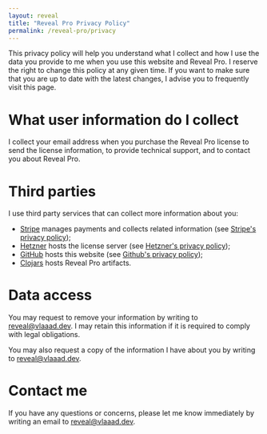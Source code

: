 ```yaml
---
layout: reveal
title: "Reveal Pro Privacy Policy"
permalink: /reveal-pro/privacy
---
```


This privacy policy will help you understand what I collect and how I use the data you provide to me when you use this website and Reveal Pro. 
I reserve the right to change this policy at any given time. If you want to make sure that you are up to date with the latest changes, I advise you to frequently visit this page.

# What user information do I collect

I collect your email address when you purchase the Reveal Pro license to send the license information, to provide technical support, and to contact you about Reveal Pro. 

# Third parties

I use third party services that can collect more information about you:

- [Stripe](https://stripe.com/) manages payments and collects related information (see [Stripe's privacy policy](https://stripe.com/privacy));
- [Hetzner](https://www.hetzner.com/) hosts the license server (see [Hetzner's privacy policy](https://www.hetzner.com/rechtliches/datenschutz));
- [GitHub](https://github.com/) hosts this website (see [Github's privacy policy](https://docs.github.com/en/github/site-policy/github-privacy-statement));
- [Clojars](https://clojars.org/) hosts Reveal Pro artifacts.

# Data access

You may request to remove your information by writing to [reveal@vlaaad.dev](mailto:reveal@vlaaad.dev). I may retain this information if it is required to comply with legal obligations.

You may also request a copy of the information I have about you by writing to [reveal@vlaaad.dev](mailto:reveal@vlaaad.dev).

# Contact me

If you have any questions or concerns, please let me know immediately by writing an email to [reveal@vlaaad.dev](mailto:reveal@vlaaad.dev).
